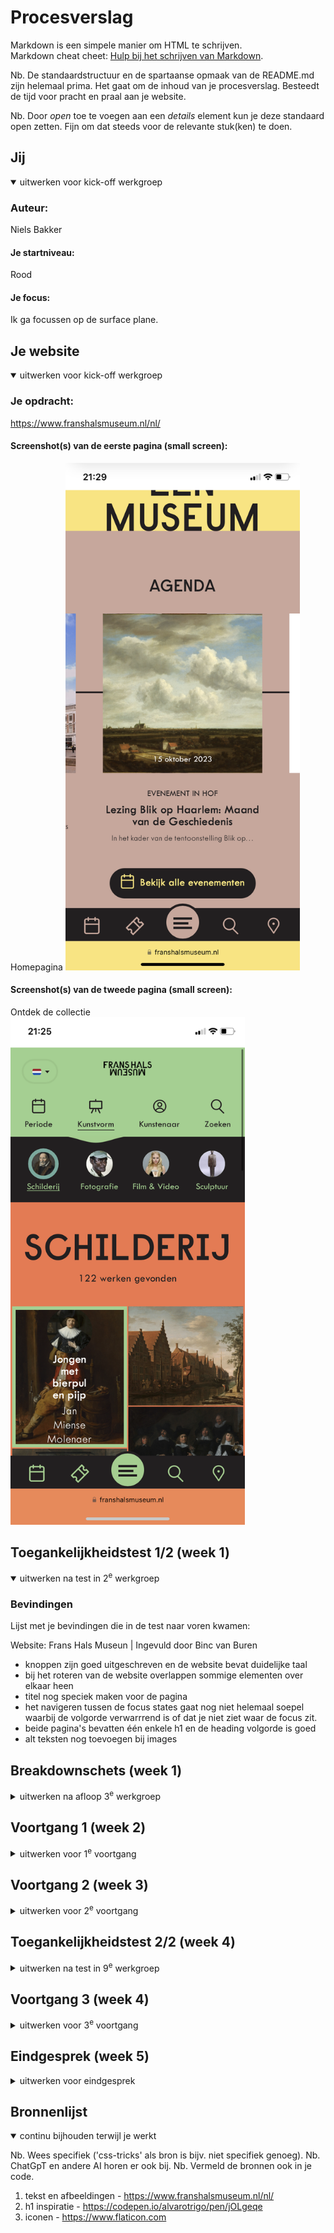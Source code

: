 # Procesverslag
Markdown is een simpele manier om HTML te schrijven.  
Markdown cheat cheet: [Hulp bij het schrijven van Markdown](https://github.com/adam-p/markdown-here/wiki/Markdown-Cheatsheet).

Nb. De standaardstructuur en de spartaanse opmaak van de README.md zijn helemaal prima. Het gaat om de inhoud van je procesverslag. Besteedt de tijd voor pracht en praal aan je website.

Nb. Door *open* toe te voegen aan een *details* element kun je deze standaard open zetten. Fijn om dat steeds voor de relevante stuk(ken) te doen.




## Jij

<details open>
  <summary>uitwerken voor kick-off werkgroep</summary>

  ### Auteur:
  Niels Bakker

  #### Je startniveau:
  Rood

  #### Je focus:
  Ik ga focussen op de surface plane. 
 
</details>




## Je website

<details open>
  <summary>uitwerken voor kick-off werkgroep</summary>

  ### Je opdracht:
  https://www.franshalsmuseum.nl/nl/

  #### Screenshot(s) van de eerste pagina (small screen): 
  Homepagina 
  <img src="readme-images/homepagina.PNG" width="375px" alt="foto van eerste pagina">

  #### Screenshot(s) van de tweede pagina (small screen):
  Ontdek de collectie 
  <img src="readme-images/collectie.PNG" width="375px" alt="foto van tweede pagina">
 
</details>



## Toegankelijkheidstest 1/2 (week 1)

<details open>
  <summary>uitwerken na test in 2<sup>e</sup> werkgroep</summary>

  ### Bevindingen
  Lijst met je bevindingen die in de test naar voren kwamen:

   Website: Frans Hals Museun | Ingevuld door Binc van Buren

   - knoppen zijn goed uitgeschreven en de website bevat duidelijke taal
   - bij het roteren van de website overlappen sommige elementen over elkaar heen
   - titel nog speciek maken voor de pagina 
   - het navigeren tussen de focus states gaat nog niet helemaal soepel
    waarbij de volgorde verwarrrend is of dat je niet ziet waar de focus zit.
   - beide pagina's bevatten één enkele h1 en de heading volgorde is goed 
   - alt teksten nog toevoegen bij images 

  



</details>



## Breakdownschets (week 1)

<details>
  <summary>uitwerken na afloop 3<sup>e</sup> werkgroep</summary>

  ### de hele pagina: 
  <img src="readme-images/dummy-plaatje.jpg" width="375px" alt="breakdown van de hele pagina">

  ### dynamisch deel (bijv menu): 
  <img src="readme-images/dummy-plaatje.jpg" width="375px" alt="breakdown van een dynamisch deel">

  ### wellicht nog een dynamisch deel (bijv filter): 
  <img src="readme-images/dummy-plaatje.jpg" width="375px" alt="breakdown van nog een dynamisch deel">

</details>





## Voortgang 1 (week 2)

<details>
  <summary>uitwerken voor 1<sup>e</sup> voortgang</summary>

  ### Stand van zaken
  
  Ik ben goed op weg. Ik merk dat ik veel van de stof al redelijk goed beheers en dus kan ik veel tijd 
  spenderen aan mijn website ipv aan de opdrachten. Ik heb de layout en de vormgeving van mijn eerste pagina
  zo goed als af en dus ligt ik, volgends Vasilis, 'op schema'. Ik loop tot nu toe tegen geen problemen aan. 
  Mijn volgende prioriteit is het opzetten en opmaken van de tweede pagina met HTML & CSS. 


  ### Agenda voor meeting
  samen met je groepje opstellen

  | student 1      | student 2          | student 3    | student 4        |
  | ---            | ---                | ---          | ---              |
  | persoonlijke   | persoonlijke       | persoonlijke | persoonlijke     |
  | vraag          | vraag              | vraag        | vraag            |


  ### Verslag van meeting
  hier na afloop snel de uitkomsten van de meeting vastleggen

  - verbeterde UX van mijn forum sectie door labels toevoegen zodat je tijdens het typen deze nog kan zien
  - punt 2
  - nog een punt
  - ...

</details>





## Voortgang 2 (week 3)

<details>
  <summary>uitwerken voor 2<sup>e</sup> voortgang</summary>

  ### Stand van zaken

  Ik heb nog steeds veel plezier in het coderen en heb dus tijdens de les, maar ook buiten schooltijd, 
  veel gewerkt aan mijn site. De basis van de eerste 2 pagina's is nu klaar. Ik merk wel dat hoe meer
  HTML en CSS ik schrijf, des te vaker dat er dingen breken in mijn website. Vaak was het makkelijk op te lossen
  maar wel even zoeken tussen alle CSS. Daarom ben ik extra gaan focussen op het opruimen en netjesh ouden van mijn CSS. Mijn volgende prioriteit is de surface plane - mijn gekozen focus. Daarnaast zijn de twee pagina's die ik heb
  gemaakt al aardig responsive. Ik ga dus verdiepen in animaties, hovers, thema's en JavaScript. 


  ### Agenda voor meeting
  samen met je groepje opstellen

  | student 1      | student 2          | student 3    | student 4        |
  | ---            | ---                | ---          | ---              |
  | persoonlijke   | persoonlijke       | persoonlijke | persoonlijke     |
  | vraag          | vraag              | vraag        | vraag            |

  ### Verslag van meeting
  hier na afloop snel de uitkomsten van de meeting vastleggen

 - veel HTML & CSS 
 - nette, semantische code 
 - goed gebruik van kopjes om CSS te sorteren
 - je gebruikt custom properties; je kunt nog kijken naar een ligt/-dark-mode
 - read.me bijwerken! :)

</details>

## Toegankelijkheidstest 2/2 (week 4)

<details>
  <summary>uitwerken na test in 9<sup>e</sup> werkgroep</summary>

  ### Bevindingen
  Lijst met je bevindingen die in de test naar voren kwamen (geef ook aan wat er verbeterd is):

  - de volgorde waarmee je door de pagina tabt was nog niet helemaal logisch 
  - alt teksten bij images ontbraken
  - evt. reduce-motion toevoegen om animaties te beperken 
  - sommige linkjes zagen er nog niet uit als linkjes
</details>





## Voortgang 3 (week 4)

<details>

  <summary>uitwerken voor 3<sup>e</sup> voortgang</summary>

  ### Stand van zaken

  Woensdag hadden we de laatste les van dit vak gehad en dus alle stof behandeld.
  Door goed bij te blijven heb ik alle onderdelen uit de les kunnen verwerken in mijn site. 
  Ik ben dan ook erg tevreden over de huidige status van mijn pagina's en denk dat ik dit weekend kan beginnen
  met het afronden van dit project. Tijdens de toegankelijkheidstest van vorige les kwam ik er achter dat er op
  dit gebied nog veel verbeterd kon worden. Dit was nu mijn prioriteit en hierover had ik enkele vragen. 

  ### Agenda voor meeting


| student 1      | student 2          | student 3    | student 4        |
  | ---            | ---                | ---          | ---              |
  | persoonlijke   | persoonlijke       | persoonlijke | persoonlijke     |
  | vraag          | vraag              | vraag        | vraag            |


  ### Verslag van meeting
  hier na afloop snel de uitkomsten van de meeting vastleggen

  - tabben door de pagina gaat nu op een logische volgorde 
  - de verborgen menu klapt nu uit wanneer de interactieve elementen hierin focus krijgen (dmv focus-within)
  - UX van de forum sectie verbeterd met type = gmail ipv type = text 

</details>





## Eindgesprek (week 5)

<details>
  <summary>uitwerken voor eindgesprek</summary>

  ### Je uitkomst - karakteristiek screenshots:
  <img src="readme-images/dummy-plaatje.jpg" width="375px" alt="uitomst opdracht 1">


  ### Dit ging goed/Heb ik geleerd: 
  Korte omschrijving met plaatjes

  <img src="readme-images/dummy-plaatje.jpg" width="375px" alt="top">


  ### Dit was lastig/Is niet gelukt:
  Korte omschrijving met plaatjes

  <img src="readme-images/dummy-plaatje.jpg" width="375px" alt="bummer">
</details>





## Bronnenlijst

<details open>
  <summary>continu bijhouden terwijl je werkt</summary>

  Nb. Wees specifiek ('css-tricks' als bron is bijv. niet specifiek genoeg). 
  Nb. ChatGpT en andere AI horen er ook bij.
  Nb. Vermeld de bronnen ook in je code.

  1. tekst en afbeeldingen - https://www.franshalsmuseum.nl/nl/
  2. h1 inspiratie - https://codepen.io/alvarotrigo/pen/jOLgeqe
  3. iconen - https://www.flaticon.com

</details>